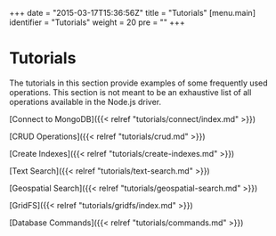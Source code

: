 +++
date = "2015-03-17T15:36:56Z"
title = "Tutorials"
[menu.main]
  identifier = "Tutorials"
  weight = 20
  pre = "<i class='fa fa-thumb-tack'></i>"
+++

# Tutorials

The tutorials in this section provide examples of some frequently used operations. This section is not meant to be an exhaustive list of all operations available in the Node.js driver.

[Connect to MongoDB]({{< relref "tutorials/connect/index.md" >}})

[CRUD Operations]({{< relref "tutorials/crud.md" >}})

[Create Indexes]({{< relref "tutorials/create-indexes.md" >}})

[Text Search]({{< relref "tutorials/text-search.md" >}})

[Geospatial Search]({{< relref "tutorials/geospatial-search.md" >}})

[GridFS]({{< relref "tutorials/gridfs/index.md" >}})

[Database Commands]({{< relref "tutorials/commands.md" >}})

